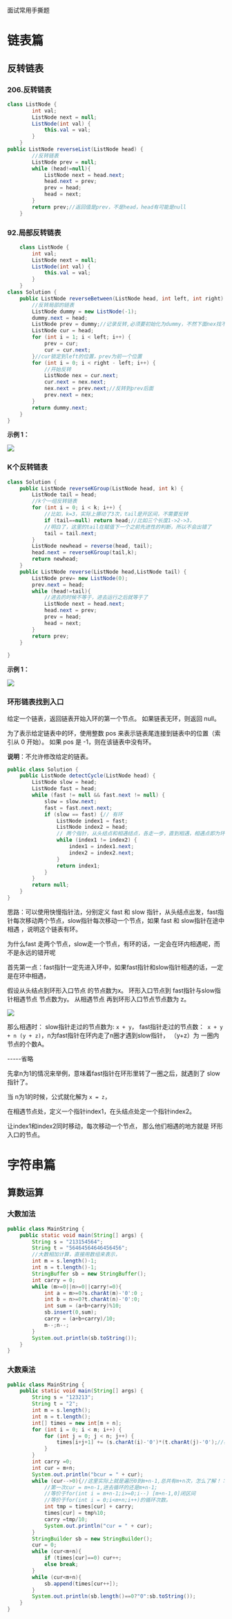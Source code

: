 面试常用手撕题

# 链表篇

## 反转链表

### 206.反转链表

```java
class ListNode {
        int val;
        ListNode next = null;
        ListNode(int val) {
            this.val = val;
        }
    }
public ListNode reverseList(ListNode head) {
        //反转链表
        ListNode prev = null;
        while (head!=null){
            ListNode next = head.next;
            head.next = prev;
            prev = head;
            head = next;
        }
        return prev;//返回值是prev，不是head，head有可能是null
    }
```


### 92.局部反转链表

```java
    class ListNode {
        int val;
        ListNode next = null;
        ListNode(int val) {
            this.val = val;
        }
    }
class Solution {
    public ListNode reverseBetween(ListNode head, int left, int right) {
        //反转局部的链表
        ListNode dummy = new ListNode(-1);
        dummy.next = head;
        ListNode prev = dummy;//记录反转,必须要初始化为dummy，不然下面nex找不到prev.next了
        ListNode cur = head;
        for (int i = 1; i < left; i++) {
            prev = cur;
            cur = cur.next;
        }//cur锁定到left的位置，prev为前一个位置
        for (int i = 0; i < right - left; i++) {
            //开始反转
            ListNode nex = cur.next;
            cur.next = nex.next;
            nex.next = prev.next;//反转到prev后面
            prev.next = nex;
        }
        return dummy.next;
    }
}
```

**示例 1：**

![](https://assets.leetcode.com/uploads/2021/02/19/rev2ex2.jpg)


### K个反转链表

```java
class Solution {
    public ListNode reverseKGroup(ListNode head, int k) {
        ListNode tail = head;
        //k个一组反转链表
        for (int i = 0; i < k; i++) {
            //比如，k=3，实际上挪动了3次，tail是开区间，不需要反转
            if (tail==null) return head;//比如三个长度1->2->3，
            //明白了，这里的tail在赋值下一个之前先进性的判断，所以不会出错了
            tail = tail.next;
        }
        ListNode newhead = reverse(head, tail);
        head.next = reverseKGroup(tail,k);
        return newhead;
    }
    public ListNode reverse(ListNode head,ListNode tail) {
        ListNode prev= new ListNode(0);
        prev.next = head;
        while (head!=tail){
            //进去的时候不等于，进去运行之后就等于了
            ListNode next = head.next;
            head.next = prev;
            prev = head;
            head = next;
        }
        return prev;
    }
   
}
```

**示例 1：**

![](https://assets.leetcode.com/uploads/2020/10/03/reverse_ex1.jpg)

### 环形链表找到入口

给定一个链表，返回链表开始入环的第一个节点。 如果链表无环，则返回 null。

为了表示给定链表中的环，使用整数 pos 来表示链表尾连接到链表中的位置（索引从 0 开始）。 如果 pos 是 -1，则在该链表中没有环。

**说明**：不允许修改给定的链表。



```java
public class Solution {
    public ListNode detectCycle(ListNode head) {
        ListNode slow = head;
        ListNode fast = head;
        while (fast != null && fast.next != null) {
            slow = slow.next;
            fast = fast.next.next;
            if (slow == fast) {// 有环
                ListNode index1 = fast;
                ListNode index2 = head;
                // 两个指针，从头结点和相遇结点，各走一步，直到相遇，相遇点即为环入口
                while (index1 != index2) {
                    index1 = index1.next;
                    index2 = index2.next;
                }
                return index1;
            }
        }
        return null;
    }
}
```



思路：可以使用快慢指针法，分别定义 fast 和 slow 指针，从头结点出发，fast指针每次移动两个节点，slow指针每次移动一个节点，如果 fast 和 slow指针在途中相遇 ，说明这个链表有环。

为什么fast 走两个节点，slow走一个节点，有环的话，一定会在环内相遇呢，而不是永远的错开呢

首先第一点：fast指针一定先进入环中，如果fast指针和slow指针相遇的话，一定是在环中相遇，



假设从头结点到环形入口节点 的节点数为x。
环形入口节点到 fast指针与slow指针相遇节点 节点数为y。
从相遇节点  再到环形入口节点节点数为 z。 

![](https://code-thinking-1253855093.file.myqcloud.com/pics/20220925103433.png)



那么相遇时：
slow指针走过的节点数为: `x + y`，
fast指针走过的节点数：` x + y + n (y + z)`，n为fast指针在环内走了n圈才遇到slow指针， （y+z）为 一圈内节点的个数A。

-----省略

先拿n为1的情况来举例，意味着fast指针在环形里转了一圈之后，就遇到了 slow指针了。

当 n为1的时候，公式就化解为 `x = z`，

在相遇节点处，定义一个指针index1，在头结点处定一个指针index2。

让index1和index2同时移动，每次移动一个节点， 那么他们相遇的地方就是 环形入口的节点。

# 字符串篇

## 算数运算

### 大数加法

```java
public class MainString {
    public static void main(String[] args) {
        String s = "213154564";
        String t = "56464564646456456";
        //大数相加计算，直接用数组来表示，
        int m = s.length()-1;
        int n = t.length()-1;
        StringBuffer sb = new StringBuffer();
        int carry = 0;
        while (m>=0||n>=0||carry!=0){
            int a = m>=0?s.charAt(m)-'0':0 ;
            int b = n>=0?t.charAt(n)-'0':0;
            int sum = (a+b+carry)%10;
            sb.insert(0,sum);
            carry = (a+b+carry)/10;
            m--;n--;
        }
        System.out.println(sb.toString());
    }
}
```

### 大数乘法

```java
public class MainString {
    public static void main(String[] args) {
        String s = "123213";
        String t = "2";
        int m = s.length();
        int n = t.length();
        int[] times = new int[m + n];
        for (int i = 0; i < m; i++) {
            for (int j = 0; j < n; j++) {
                times[i+j+1] += (s.charAt(i)-'0')*(t.charAt(j)-'0');//模拟运算得到每个位的结果
            }
        }
        int carry =0;
        int cur = m+n;
        System.out.println("bcur = " + cur);
        while (cur-->0){//这里实际上就是遍历0到m+n-1,总共有m+n次，怎么了解！：cur先判断后--，cur等于1，--,cur = 0;
            //第一次cur = m+n-1,进去循环的还是m+n-1;
            //等价于for(int i = m+n-1;i>=0;i--) [m+n-1,0]闭区间
            //等价于for(int i = 0;i<m+n;i++)的循环次数。
            int tmp = times[cur] + carry;
            times[cur] = tmp%10;
            carry =tmp/10;
            System.out.println("cur = " + cur);
        }
        StringBuilder sb = new StringBuilder();
        cur = 0;
        while (cur<m+n){
            if (times[cur]==0) cur++;
            else break;
        }
        while (cur<m+n){
            sb.append(times[cur++]);
        }
        System.out.println(sb.length()==0?"0":sb.toString());
    }
}

```
